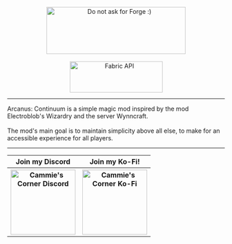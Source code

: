 <p align="center">
    <img src="https://cdn.discordapp.com/attachments/732731816250834965/853310224828203078/ispentwaytoolongonthispleasehelp.png" width="322" height="109" title="Do not ask for Forge :)" alt="Do not ask for Forge :)">
    <br><br>
    <a href="https://www.curseforge.com/minecraft/mc-mods/fabric-api"><img src="https://i.imgur.com/Ol1Tcf8.png" width="215" height="72" title="Fabric API" alt="Fabric API"></a>
</p>

---

Arcanus: Continuum is a simple magic mod inspired by the mod Electroblob's Wizardry and the server Wynncraft.
<br><br>
The mod's main goal is to maintain simplicity above all else, to make for an accessible experience for all players.

---

<table align="center">
    <tr>
        <th><b>Join my Discord</b></th>
        <th><b>Join my Ko-Fi!</b></th>
    </tr>
    <tr>
        <th><a href="https://discord.gg/f5dFYWX"><img src="https://cammiescorner.dev/images/extras/discord.png" width="150" height="150" title="Cammie's Corner Discord" alt="Cammie's Corner Discord"></a></th>
        <th><a href="https://www.ko-fi.com/camellias_"><img src="https://cammiescorner.dev/images/extras/kofi.png" width="150" height="150" title="Cammie's Corner Ko-Fi" alt="Cammie's Corner Ko-Fi"></a></th>
    </tr>
</table>
